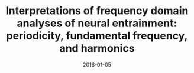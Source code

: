 ---
title: "Interpretations of frequency domain analyses of neural entrainment: periodicity, fundamental frequency, and harmonics"
collection: publications
permalink: /publication/2016_interpretations-of-frequency-domain-analyses-of-ne
date: 2016-01-05
year: 2016
venue: 'Frontiers in Human Neuroscience'
authors: 'Zhou H, Melloni L, Poeppel D, Ding N'
number: '135'
citation: 'Zhou H, Melloni L, Poeppel D, Ding N (2016). Interpretations of frequency domain analyses of neural entrainment: periodicity, fundamental frequency, and harmonics. Frontiers in Human Neuroscience.'
category: 'article'
---
